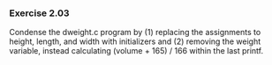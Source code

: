 ### Exercise 2.03
Condense the dweight.c program by (1) replacing the assignments to height, length, and width with initializers and (2) removing the weight variable, instead calculating (volume + 165) / 166 within the last printf.
